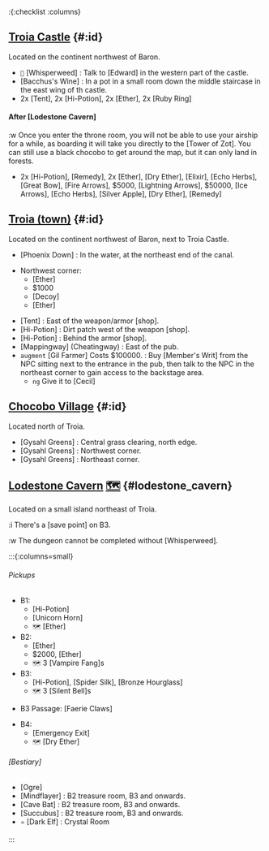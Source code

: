 :{:checklist :columns}

## [Troia Castle](@) {#:id}

Located on the continent northwest of Baron.

* `💬` [Whisperweed]
  : Talk to [Edward] in the western part of the castle.
* [Bacchus's Wine]
  : In a pot in a small room down the middle staircase in the east wing of th castle.
* 2x [Tent], 2x [Hi-Potion], 2x [Ether], 2x [Ruby Ring]

#### After [Lodestone Cavern]
:w Once you enter the throne room, you will not be able to use your airship for a while, as boarding it will take you directly to the [Tower of Zot]. You can still use a black chocobo to get around the map, but it can only land in forests.

* 2x [Hi-Potion], [Remedy], 2x [Ether], [Dry Ether], [Elixir], [Echo Herbs], [Great Bow], [Fire Arrows], $5000, [Lightning Arrows], $50000, [Ice Arrows], [Echo Herbs], [Silver Apple], [Dry Ether], [Remedy]


## [Troia (town)](@) {#:id}
Located on the continent northwest of Baron, next to Troia Castle.

* [Phoenix Down]
  : In the water, at the northeast end of the canal.
- Northwest corner:
	* [Ether]
	* $1000
	* [Decoy]
	* [Ether]
* [Tent]
  : East of the weapon/armor [shop].
* [Hi-Potion]
  : Dirt patch west of the weapon [shop].
* [Hi-Potion]
  : Behind the armor [shop].
* [Mappingway] (Cheatingway)
  : East of the pub.
* `augment` [Gil Farmer]
  Costs $100000.
  : Buy [Member's Writ] from the NPC sitting next to the entrance in the pub, then talk to the NPC in the northeast corner to gain access to the backstage area.
  * `ng` Give it to [Cecil]
  

  
## [Chocobo Village](@) {#:id}

Located north of Troia.

* [Gysahl Greens]
  : Central grass clearing, north edge.
* [Gysahl Greens]
  : Northwest corner.
* [Gysahl Greens]
  : Northeast corner.



## [Lodestone Cavern](@) [🗺️](https://steamcommunity.com/sharedfiles/filedetails/?id=317566256#407524) {#lodestone_cavern}

Located on a small island northeast of Troia.

:i There's a [save point] on B3.

:w The dungeon cannot be completed without [Whisperweed].

:::{:columns=small}

###### Pickups
- B1:
  * [Hi-Potion]
  * [Unicorn Horn]
  * `🗺️` [Ether]
- B2:
  * [Ether]
  * $2000, [Ether]
  * `🗺️` 3 [Vampire Fang]s
- B3:
  * [Hi-Potion], [Spider Silk], [Bronze Hourglass]
  * `🗺️` 3 [Silent Bell]s
* B3 Passage: [Faerie Claws]
- B4:
  * [Emergency Exit]
  * `🗺️` [Dry Ether] 
###### [Bestiary]
* [Ogre]
* [Mindflayer]
  : B2 treasure room, B3 and onwards.
* [Cave Bat]
  : B2 treasure room, B3 and onwards.
* [Succubus]
  : B2 treasure room, B3 and onwards.
* `⭐` [Dark Elf]
  : Crystal Room

:::